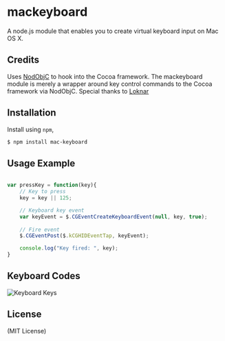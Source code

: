 # mackeyboard

A node.js module that enables you to create virtual keyboard input on Mac OS X.

## Credits
Uses [NodObjC](https://github.com/TooTallNate/NodObjC) to hook into the Cocoa framework. The mackeyboard module is merely a wrapper around key control commands to the Cocoa framework via NodObjC.
Special thanks to [Loknar](https://github.com/Loknar)

## Installation

Install using `npm`,

``` bash
$ npm install mac-keyboard
```

## Usage Example
``` javascript

var pressKey = function(key){
    // Key to press
    key = key || 125;

    // Keyboard key event
    var keyEvent = $.CGEventCreateKeyboardEvent(null, key, true);
    
    // Fire event
    $.CGEventPost($.kCGHIDEventTap, keyEvent);

    console.log("Key fired: ", key);
}

```

## Keyboard Codes
![Keyboard Keys](https://raw.githubusercontent.com/ctwhome/node-mackeyboard/master/keyboardmac.png)

## License
(MIT License)
